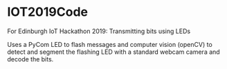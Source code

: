 # IOT2019Code

For Edinburgh IoT Hackathon 2019: Transmitting bits using LEDs

Uses a PyCom LED to flash messages and computer vision (openCV) to detect and segment the flashing LED with a standard webcam camera and decode the bits.
